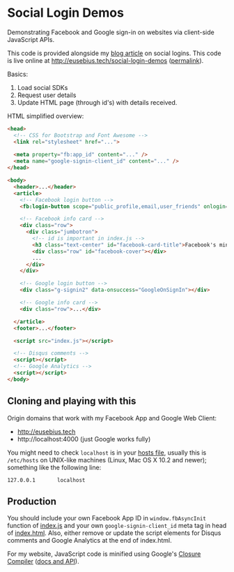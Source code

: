 # Social Login Demos
Demonstrating Facebook and Google sign-in on websites via client-side JavaScript APIs.

This code is provided alongside my [blog article](http://eusebius.tech/blog/social-logins/) on social logins. This code is live online at http://eusebius.tech/social-login-demos ([permalink](http://eugenius1.github.io/social-login-demos)).

Basics:

1. Load social SDKs
2. Request user details
3. Update HTML page (through id's) with details received.

HTML simplified overview:

```html
<head>
  <!-- CSS for Bootstrap and Font Awesome -->
  <link rel="stylesheet" href="...">
  
  <meta property="fb:app_id" content="..." />
  <meta name="google-signin-client_id" content="..." />
</head>

<body>
  <header>...</header>
  <article>
    <!-- Facebook login button -->
    <fb:login-button scope="public_profile,email,user_friends" onlogin="facebookCheckLoginState();"></fb:login-button>

    <!-- Facebook info card -->
    <div class="row">
      <div class="jumbotron">
        <!-- id is important in index.js -->
        <h3 class="text-center" id="facebook-card-title">Facebook's minimum</h3>
        <div class="row" id="facebook-cover"></div>
        ...
      </div>
    </div>

    <!-- Google login button -->
    <div class="g-signin2" data-onsuccess="GoogleOnSignIn"></div>

    <!-- Google info card -->
    <div class="row">...</div>

  </article>
  <footer>...</footer>

  <script src="index.js"></script>

  <!-- Disqus comments -->
  <script></script>
  <!-- Google Analytics -->
  <script></script>
</body>
```

## Cloning and playing with this

Origin domains that work with my Facebook App and Google Web Client:

- http://eusebius.tech
- http://localhost:4000 (just Google works fully)

You might need to check `localhost` is in your [hosts file](https://en.wikipedia.org/wiki/Hosts_(file)#Location_in_the_file_system), usually this is `/etc/hosts` on UNIX-like machines (Linux, Mac OS X 10.2 and newer); something like the following line:

```
127.0.0.1       localhost
```

## Production

You should include your own Facebook App ID in `window.fbAsyncInit` function of [index.js](index.js) and your own `google-signin-client_id` meta tag in head of [index.html](index.html). Also, either remove or update the script elements for Disqus comments and Google Analytics at the end of index.html.


For my website, JavaScript code is minified using Google's [Closure Compiler](http://closure-compiler.appspot.com/) ([docs and API](https://developers.google.com/closure/compiler/)).